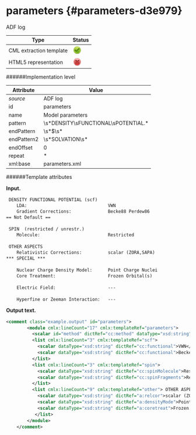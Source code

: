 # parameters {#parameters-d3e979}

ADF log

| Type                                                                                                                                                | Status                                                                                                                                              |
|----|----|
| CML extraction template                                                                                                                             | ![](/imgs/Total.png)                                                                                                                                |
| HTML5 representation                                                                                                                                | ![](/imgs/None.png)                                                                                                                                 |

######Implementation level

| Attribute                                                                                                                                           | Value                                                                                                                                               |
|----|----|
| *source*                                                                                                                                            | ADF log                                                                                                                                             |
| id                                                                                                                                                  | parameters                                                                                                                                          |
| name                                                                                                                                                | Model parameters                                                                                                                                    |
| pattern                                                                                                                                             | \\s\*DENSITY\\sFUNCTIONAL\\sPOTENTIAL.\*                                                                                                            |
| endPattern                                                                                                                                          | \\s\*\$\\s\*                                                                                                                                        |
| endPattern2                                                                                                                                         | \\s\*SOLVATION\\s\*                                                                                                                                 |
| endOffset                                                                                                                                           | 0                                                                                                                                                   |
| repeat                                                                                                                                              | \*                                                                                                                                                  |
| xml:base                                                                                                                                            | parameters.xml                                                                                                                                      |

######Template attributes

**Input.**

     DENSITY FUNCTIONAL POTENTIAL (scf)
        LDA:                               VWN                                      
        Gradient Corrections:              Becke88 Perdew86                        == Not Default ==

     SPIN  (restricted / unrestr.)
        Molecule:                          Restricted                               

     OTHER ASPECTS
        Relativistic Corrections:          scalar (ZORA,SAPA)                       *** SPECIAL ***

        Nuclear Charge Density Model:      Point Charge Nuclei                                                                                                                                                                                     
        Core Treatment:                    Frozen Orbital(s)                        

        Electric Field:                    ---                                      

        Hyperfine or Zeeman Interaction:   ---                                          

        
        

**Output text.**

```xml
<comment class="example.output" id="parameters">       
        <module cmlx:lineCount="17" cmlx:templateRef="parameters">
          <scalar id="method" dictRef="cc:method" dataType="xsd:string">DFT</scalar>
          <list cmlx:lineCount="3" cmlx:templateRef="scf">
            <scalar dataType="xsd:string" dictRef="cc:functional">VWN</scalar>
            <scalar dataType="xsd:string" dictRef="cc:functional">Becke88 Perdew86</scalar>
          </list>
          <list cmlx:lineCount="3" cmlx:templateRef="spin">
            <scalar dataType="xsd:string" dictRef="cc:spinMolecule">Restricted</scalar>
            <scalar dataType="xsd:string" dictRef="cc:spinFragments">Restricted</scalar>
          </list>
          <list cmlx:lineCount="9" cmlx:templateRef="other"> OTHER ASPECTS 
            <scalar dataType="xsd:string" dictRef="a:relcor">scalar (ZORA,SAPA)</scalar>
            <scalar dataType="xsd:string" dictRef="a:densityMode">Point Charge Nuclei</scalar>
            <scalar dataType="xsd:string" dictRef="a:coretreat">Frozen Orbital(s)</scalar>
           </list>           
        </module>
    </comment>
```
